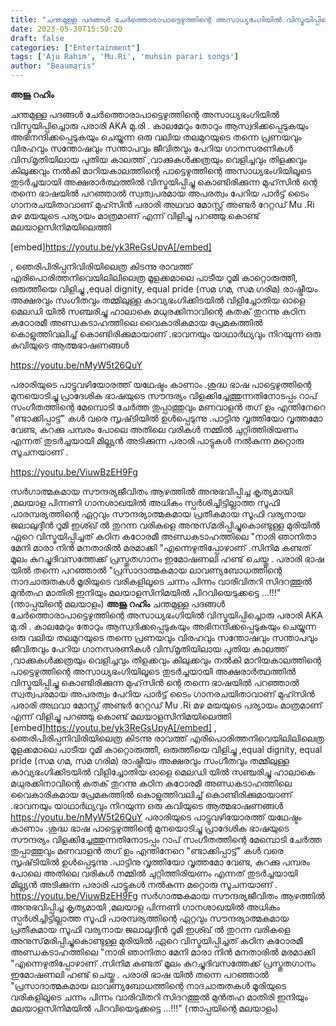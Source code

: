 ```yaml
---
title: "ചന്തമുള്ള പദങ്ങള്‍ ചേർത്തൊരാപാട്ടെഴുത്തിന്റെ അസാധ്യഭംഗിയിൽ വിസ്മയിപ്പിച്ചൊരു പരാരി"
date: 2023-05-30T15:50:20
draft: false
categories: ["Entertainment"]
tags: ['Aju Rahim', 'Mu.Ri', 'muhsin parari songs']
author: "Beaumaris"
---
```


<strong>അജു റഹിം </strong>

ചന്തമുള്ള പദങ്ങള്‍ ചേർത്തൊരാപാട്ടെഴുത്തിന്റെ അസാധ്യഭംഗിയിൽ വിസ്മയിപ്പിച്ചൊരു പരാരി AKA മു.രി . കാലമേറും തോറും ആസ്വദിക്കപ്പെടുകയും അഭിനന്ദിക്കപ്പെടുകയും ചെയ്യുന്ന ഒരു വലിയ തലമുറയുടെ തന്നെ പ്രണയവും വിരഹവും സന്തോഷവും സന്താപവും ജീവിതവും പേറിയ ഗാനസരണികൾ വിസ്‌മൃതിയിലായ പുതിയ കാലത്ത് ,വാക്കുകൾക്കത്രയും വെളിച്ചവും തിളക്കവും കിലുക്കവും നൽകി മാറിയകാലത്തിന്റെ പാട്ടെഴുത്തിന്റെ അസാധ്യഭംഗിയിലൂടെ തുടർച്ചയായി അക്ഷരാർത്ഥത്തിൽ വിസ്മയിപ്പിച്ചു കൊണ്ടിരിക്കുന്ന മുഹ്‌സിൻ ന്റെ തന്നെ ഭാഷയിൽ പറഞ്ഞാൽ സ്വത്വപരമായ അപരത്വം പേറിയ പാർട്ട് ടൈം ഗാനരചയിതാവാണ്‌ മുഹ്സിൻ പരാരി അഥവാ മോസ്റ്റ് അണ്ടർ റേറ്റഡ് Mu .Ri
മഴ മയയുടെ പര്യായം മാത്രമാണ് എന്ന് വിളിച്ചു പറഞ്ഞു കൊണ്ട് മലയാളസിനിമയിലെത്തി

[embed]https://youtu.be/yk3ReGsUpyA[/embed]

,
ഞെരിപിരിപ്പനിവിരിയിലെത്ര കിടന്നു രാവത്ത് എരിപൊരിത്തനിവെയിലിലിലെത്ര മൂളക്കമാലെ പാടീയ റൂമി
കാറ്റൊരുത്തീ, ഒരുത്തീയെ വിളിച്ചു ,equal dignity, equal pride (സമ ഗമ, സമ ഗരിമ) രാഷ്ട്രീയം അക്ഷരവും സംഗീതവും തമ്മിലുള്ള കാവ്യഭംഗിക്കിടയിൽ വിളിച്ചോതിയ ഓളെ മെലഡി യിൽ സഞ്ചരിച്ചു ഹാലാകെ മധുരക്കിനാവിന്റെ കതക് തുറന്നു കഠിന കഠോരമീ അണ്ഡകടാഹത്തിലെ വൈകാരികമായ പ്രേമകത്തിൽ കൊളുത്തിവലിച്ച് കൊണ്ടിരിക്കുമായാണ് .ഭാവനയും യാഥാർഥ്യവും നിറയുന്ന ഒരു കവിയുടെ ആത്മഭാഷണങ്ങൾ

https://youtu.be/nMyW5t26QuY

പരാരിയുടെ പാട്ടുവഴിയോരത്ത് യഥേഷ്ടം കാണാം .ശുദ്ധ ഭാഷ പാട്ടെഴുത്തിന്റെ മുനയൊടിച്ചു പ്രാദേശിക ഭാഷയുടെ സൗന്ദര്യം വിളക്കിച്ചേത്തുന്നതിനോടപ്പം റാപ് സംഗീതത്തിന്റെ മേമ്പൊടി ചേർത്ത തുപ്പാത്തുവും മണവാളൻ തഗ് ഉം എന്തിനേറെ "ണ്ടാക്കിപ്പാട്ട്" കൾ വരെ സൃഷ്‌ടിയിൽ ഉൾപ്പെടുന്നു .പാട്ടിനു വൃത്തിയോ വൃത്തമോ വേണ്ട, കറക്കു പമ്പരം പോലെ അതിലെ വരികൾ നമ്മിൽ ചുറ്റിത്തിരിയണം എന്നത് തുടർച്ചയായി മില്ല്യൻ അടിക്കുന്ന പരാരി പാട്ടുകൾ നൽകുന്ന മറ്റൊരു സൂചനയാണ് .

https://youtu.be/ViuwBzEH9Fg

സർഗാത്മകമായ സൗന്ദര്യജീവിതം ആഴത്തിൽ അനുഭവിപ്പിച്ച കൃത്യമായി ,മലയാള പിന്നണി ഗാനശാഖയിൽ അധികം സ്പർശിച്ചിട്ടില്ലാത്ത സൂഫി പാരമ്പര്യത്തിന്റെ ഏറ്റവും സൗന്ദര്യാത്മകമായ പ്രതീകമായ സൂഫി വര്യനായ ജലാലുദ്ദീൻ റൂമി ഇശ്ഖ് ൽ തുറന്ന വരികളെ അനുസ്‌മരിപ്പിച്ചുകൊണ്ടുള്ള മുരിയിൽ ഏറെ വിസ്മയിപ്പിച്ചത് കഠിന കഠോരമീ അണ്ഡകടാഹത്തിലെ "നാരി ഞാനിതാ മേനി മാരാ നിൻ മനതാരിൽ മരമാക്കി "എന്നെഴുതിപ്പോഴാണ് .സിനിമ കണ്ടത് മൂലം കുറച്ചുദിവസത്തേക്ക് പ്രസ്തുതഗാനം ഇമോഷണലി ഹണ്ട് ചെയ്തു . പരാരി ഭാഷ യിൽ തന്നെ പറഞ്ഞാൽ "പ്രസാദാത്മകമായ ലാവണ്യബോധത്തിന്റെ നാദചാരുതകൾ മൂരിയുടെ വരികളിലൂടെ ചന്നം പിന്നം വാരിവിതറി സിദറത്തുൽ മുൻതഹ മാതിരി ഇനിയും മലയാളസിനിമയിൽ പിറവിയെടുക്കട്ടെ ...!!!" (ന്താപ്പയിന്റെ മലയാളം)
**അജു റഹിം** ചന്തമുള്ള പദങ്ങള്‍ ചേർത്തൊരാപാട്ടെഴുത്തിന്റെ അസാധ്യഭംഗിയിൽ വിസ്മയിപ്പിച്ചൊരു പരാരി AKA മു.രി . കാലമേറും തോറും ആസ്വദിക്കപ്പെടുകയും അഭിനന്ദിക്കപ്പെടുകയും ചെയ്യുന്ന ഒരു വലിയ തലമുറയുടെ തന്നെ പ്രണയവും വിരഹവും സന്തോഷവും സന്താപവും ജീവിതവും പേറിയ ഗാനസരണികൾ വിസ്‌മൃതിയിലായ പുതിയ കാലത്ത് ,വാക്കുകൾക്കത്രയും വെളിച്ചവും തിളക്കവും കിലുക്കവും നൽകി മാറിയകാലത്തിന്റെ പാട്ടെഴുത്തിന്റെ അസാധ്യഭംഗിയിലൂടെ തുടർച്ചയായി അക്ഷരാർത്ഥത്തിൽ വിസ്മയിപ്പിച്ചു കൊണ്ടിരിക്കുന്ന മുഹ്‌സിൻ ന്റെ തന്നെ ഭാഷയിൽ പറഞ്ഞാൽ സ്വത്വപരമായ അപരത്വം പേറിയ പാർട്ട് ടൈം ഗാനരചയിതാവാണ്‌ മുഹ്സിൻ പരാരി അഥവാ മോസ്റ്റ് അണ്ടർ റേറ്റഡ് Mu .Ri മഴ മയയുടെ പര്യായം മാത്രമാണ് എന്ന് വിളിച്ചു പറഞ്ഞു കൊണ്ട് മലയാളസിനിമയിലെത്തി [embed]https://youtu.be/yk3ReGsUpyA[/embed] , ഞെരിപിരിപ്പനിവിരിയിലെത്ര കിടന്നു രാവത്ത് എരിപൊരിത്തനിവെയിലിലിലെത്ര മൂളക്കമാലെ പാടീയ റൂമി കാറ്റൊരുത്തീ, ഒരുത്തീയെ വിളിച്ചു ,equal dignity, equal pride (സമ ഗമ, സമ ഗരിമ) രാഷ്ട്രീയം അക്ഷരവും സംഗീതവും തമ്മിലുള്ള കാവ്യഭംഗിക്കിടയിൽ വിളിച്ചോതിയ ഓളെ മെലഡി യിൽ സഞ്ചരിച്ചു ഹാലാകെ മധുരക്കിനാവിന്റെ കതക് തുറന്നു കഠിന കഠോരമീ അണ്ഡകടാഹത്തിലെ വൈകാരികമായ പ്രേമകത്തിൽ കൊളുത്തിവലിച്ച് കൊണ്ടിരിക്കുമായാണ് .ഭാവനയും യാഥാർഥ്യവും നിറയുന്ന ഒരു കവിയുടെ ആത്മഭാഷണങ്ങൾ https://youtu.be/nMyW5t26QuY പരാരിയുടെ പാട്ടുവഴിയോരത്ത് യഥേഷ്ടം കാണാം .ശുദ്ധ ഭാഷ പാട്ടെഴുത്തിന്റെ മുനയൊടിച്ചു പ്രാദേശിക ഭാഷയുടെ സൗന്ദര്യം വിളക്കിച്ചേത്തുന്നതിനോടപ്പം റാപ് സംഗീതത്തിന്റെ മേമ്പൊടി ചേർത്ത തുപ്പാത്തുവും മണവാളൻ തഗ് ഉം എന്തിനേറെ "ണ്ടാക്കിപ്പാട്ട്" കൾ വരെ സൃഷ്‌ടിയിൽ ഉൾപ്പെടുന്നു .പാട്ടിനു വൃത്തിയോ വൃത്തമോ വേണ്ട, കറക്കു പമ്പരം പോലെ അതിലെ വരികൾ നമ്മിൽ ചുറ്റിത്തിരിയണം എന്നത് തുടർച്ചയായി മില്ല്യൻ അടിക്കുന്ന പരാരി പാട്ടുകൾ നൽകുന്ന മറ്റൊരു സൂചനയാണ് . https://youtu.be/ViuwBzEH9Fg സർഗാത്മകമായ സൗന്ദര്യജീവിതം ആഴത്തിൽ അനുഭവിപ്പിച്ച കൃത്യമായി ,മലയാള പിന്നണി ഗാനശാഖയിൽ അധികം സ്പർശിച്ചിട്ടില്ലാത്ത സൂഫി പാരമ്പര്യത്തിന്റെ ഏറ്റവും സൗന്ദര്യാത്മകമായ പ്രതീകമായ സൂഫി വര്യനായ ജലാലുദ്ദീൻ റൂമി ഇശ്ഖ് ൽ തുറന്ന വരികളെ അനുസ്‌മരിപ്പിച്ചുകൊണ്ടുള്ള മുരിയിൽ ഏറെ വിസ്മയിപ്പിച്ചത് കഠിന കഠോരമീ അണ്ഡകടാഹത്തിലെ "നാരി ഞാനിതാ മേനി മാരാ നിൻ മനതാരിൽ മരമാക്കി "എന്നെഴുതിപ്പോഴാണ് .സിനിമ കണ്ടത് മൂലം കുറച്ചുദിവസത്തേക്ക് പ്രസ്തുതഗാനം ഇമോഷണലി ഹണ്ട് ചെയ്തു . പരാരി ഭാഷ യിൽ തന്നെ പറഞ്ഞാൽ "പ്രസാദാത്മകമായ ലാവണ്യബോധത്തിന്റെ നാദചാരുതകൾ മൂരിയുടെ വരികളിലൂടെ ചന്നം പിന്നം വാരിവിതറി സിദറത്തുൽ മുൻതഹ മാതിരി ഇനിയും മലയാളസിനിമയിൽ പിറവിയെടുക്കട്ടെ ...!!!" (ന്താപ്പയിന്റെ മലയാളം)
